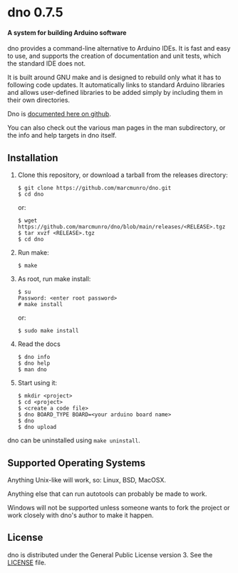 # dno 0.7.5
#### A system for building Arduino software

dno provides a command-line alternative to Arduino IDEs.  It is fast
and easy to use, and supports the creation of documentation and unit
tests, which the standard IDE does not.

It is built around GNU make and is designed to rebuild only what it
has to following code updates.  It automatically links to standard
Arduino libraries and allows user-defined libraries to be added
simply by including them in their own directories.

Dno is [documented here on
github](https://marcmunro.github.io/dno/html/index.html).

You can also check out the various man pages in the man subdirectory,
or the info and help targets in dno itself.

## Installation

  1) Clone this repository, or download a tarball from the releases
     directory:

         $ git clone https://github.com/marcmunro/dno.git
         $ cd dno

     or:

         $ wget https://github.com/marcmunro/dno/blob/main/releases/<RELEASE>.tgz
         $ tar xvzf <RELEASE>.tgz
         $ cd dno

  1) Run make:

         $ make

  1) As root, run make install:

         $ su
         Password: <enter root password>
         # make install

     or:

         $ sudo make install

  1) Read the docs

         $ dno info
         $ dno help
         $ man dno

  1) Start using it:
  
         $ mkdir <project>
         $ cd <project>
         $ <create a code file>
         $ dno BOARD_TYPE BOARD=<your arduino board name>
         $ dno
         $ dno upload

dno can be uninstalled using `make uninstall`.

## Supported Operating Systems

Anything Unix-like will work, so: Linux, BSD, MacOSX.

Anything else that can run autotools can probably be made to work.

Windows will not be supported unless someone wants to fork the project
or work closely with dno's author to make it happen.

## License

dno is distributed under the General Public License version 3.  See
the [LICENSE](./LICENSE) file.
